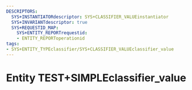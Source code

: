 ```yaml
---
DESCRIPTORS:
  SYS+INSTANTIATORdescriptor: SYS+CLASSIFIER_VALUEinstantiator
  SYS+INVARIANTdescriptor: true
  SYS+REQUESTID_MAP:
    SYS+ENTITY_REPORTrequestid:
    - ENTITY_REPORToperationid
tags:
- SYS+ENTITY_TYPEclassifier/SYS+CLASSIFIER_VALUEclassifier_value
---
```

# Entity TEST+SIMPLEclassifier_value

